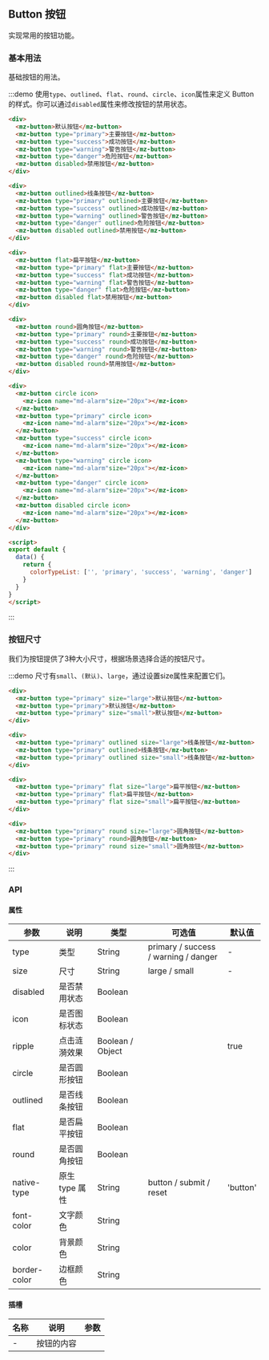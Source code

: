 ## Button 按钮

实现常用的按钮功能。

### 基本用法

基础按钮的用法。

:::demo 使用`type`、`outlined`、`flat`、`round`、`circle`、`icon`属性来定义 Button 的样式。你可以通过`disabled`属性来修改按钮的禁用状态。

```html
<div>
  <mz-button>默认按钮</mz-button>
  <mz-button type="primary">主要按钮</mz-button>
  <mz-button type="success">成功按钮</mz-button>
  <mz-button type="warning">警告按钮</mz-button>
  <mz-button type="danger">危险按钮</mz-button>
  <mz-button disabled>禁用按钮</mz-button>
</div>

<div>
  <mz-button outlined>线条按钮</mz-button>
  <mz-button type="primary" outlined>主要按钮</mz-button>
  <mz-button type="success" outlined>成功按钮</mz-button>
  <mz-button type="warning" outlined>警告按钮</mz-button>
  <mz-button type="danger" outlined>危险按钮</mz-button>
  <mz-button disabled outlined>禁用按钮</mz-button>
</div>

<div>
  <mz-button flat>扁平按钮</mz-button>
  <mz-button type="primary" flat>主要按钮</mz-button>
  <mz-button type="success" flat>成功按钮</mz-button>
  <mz-button type="warning" flat>警告按钮</mz-button>
  <mz-button type="danger" flat>危险按钮</mz-button>
  <mz-button disabled flat>禁用按钮</mz-button>
</div>

<div>
  <mz-button round>圆角按钮</mz-button>
  <mz-button type="primary" round>主要按钮</mz-button>
  <mz-button type="success" round>成功按钮</mz-button>
  <mz-button type="warning" round>警告按钮</mz-button>
  <mz-button type="danger" round>危险按钮</mz-button>
  <mz-button disabled round>禁用按钮</mz-button>
</div>

<div>
  <mz-button circle icon>
    <mz-icon name="md-alarm"size="20px"></mz-icon>
  </mz-button>
  <mz-button type="primary" circle icon>
    <mz-icon name="md-alarm"size="20px"></mz-icon>
  </mz-button>
  <mz-button type="success" circle icon>
    <mz-icon name="md-alarm"size="20px"></mz-icon>
  </mz-button>
  <mz-button type="warning" circle icon>
    <mz-icon name="md-alarm"size="20px"></mz-icon>
  </mz-button>
  <mz-button type="danger" circle icon>
    <mz-icon name="md-alarm"size="20px"></mz-icon>
  </mz-button>
  <mz-button disabled circle icon>
    <mz-icon name="md-alarm"size="20px"></mz-icon>
  </mz-button>
</div>

<script>
export default {
  data() {
    return {
      colorTypeList: ['', 'primary', 'success', 'warning', 'danger']
    }
  }
}
</script>
```
:::

### 按钮尺寸

我们为按钮提供了3种大小尺寸，根据场景选择合适的按钮尺寸。

:::demo 尺寸有`small`、`(默认)`、`large`，通过设置size属性来配置它们。
```html
<div>
  <mz-button type="primary" size="large">默认按钮</mz-button>
  <mz-button type="primary">默认按钮</mz-button>
  <mz-button type="primary" size="small">默认按钮</mz-button>
</div>

<div>
  <mz-button type="primary" outlined size="large">线条按钮</mz-button>
  <mz-button type="primary" outlined>线条按钮</mz-button>
  <mz-button type="primary" outlined size="small">线条按钮</mz-button>
</div>

<div>
  <mz-button type="primary" flat size="large">扁平按钮</mz-button>
  <mz-button type="primary" flat>扁平按钮</mz-button>
  <mz-button type="primary" flat size="small">扁平按钮</mz-button>
</div>

<div>
  <mz-button type="primary" round size="large">圆角按钮</mz-button>
  <mz-button type="primary" round>圆角按钮</mz-button>
  <mz-button type="primary" round size="small">圆角按钮</mz-button>
</div>
```
:::

### API

#### 属性

| 参数 | 说明 | 类型 | 可选值 |默认值|
| --- | --- | --- | --- |---|
| type | 类型 | String | primary / success / warning / danger | - |
| size | 尺寸 | String | large / small   | - |
| disabled | 是否禁用状态 | Boolean | | |
| icon | 是否图标状态	 | Boolean | | |
| ripple | 点击涟漪效果 | Boolean / Object | | true |
| circle | 是否圆形按钮	 | Boolean | | |
| outlined | 是否线条按钮	 | Boolean | | |
| flat | 是否扁平按钮	 | Boolean | | |
| round | 是否圆角按钮	 | Boolean | | |
| native-type | 原生 type 属性 | String | button / submit / reset | 'button' |
| font-color | 文字颜色 | String | | |
| color | 背景颜色 | String | | |
| border-color | 边框颜色 | String | | |

#### 插槽

| 名称 | 说明 | 参数 |
| --- | --- | --- |
|-|按钮的内容||